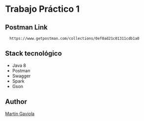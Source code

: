 # Trabajo Práctico 1

## Postman Link

```
  https://www.getpostman.com/collections/0ef0ad21c01311cdb1a0
```

## Stack tecnológico

- Java 8
- Postman
- Swagger
- Spark
- Gson

## Author

[Martin Gaviola](http://mgaviola.com/)
